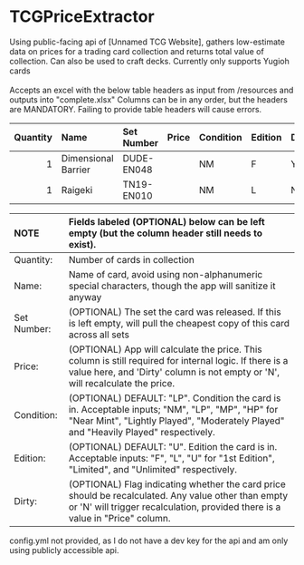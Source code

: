 # TCGPriceExtractor
Using public-facing api of [Unnamed TCG Website], gathers low-estimate data on prices for a trading card collection and returns total value of collection. Can also be used to craft decks. Currently only supports Yugioh cards\
\
Accepts an excel with the below table headers as input from /resources and outputs into "complete.xlsx" Columns can be in any order, but the headers are MANDATORY. Failing to provide table headers will cause errors.

| Quantity	| Name	              | Set Number	| Price	| Condition	| Edition	| Dirty |
|----------:|:--------------------|:------------|------:|:----------|:--------|:------|
| 1	        | Dimensional Barrier	| DUDE-EN048	|	      | NM	      | F	      | Y     |
| 1	        | Raigeki	            | TN19-EN010  |	      | NM    	  | L       |	N     |      


| NOTE | Fields labeled (OPTIONAL) below can be left empty (but the column header still needs to exist). |
|:---|:---|
| Quantity:     | Number of cards in collection |
| Name:         | Name of card, avoid using non-alphanumeric special characters, though the app will sanitize it anyway|
| Set Number:   | (OPTIONAL) The set the card was released. If this is left empty, will pull the cheapest copy of this card across all sets|
| Price:        | (OPTIONAL) App will calculate the price. This column is still required for internal logic. If there is a value here, and 'Dirty' column is not empty or 'N', will recalculate the price.|
| Condition:    | (OPTIONAL) DEFAULT: "LP". Condition the card is in. Acceptable inputs; "NM", "LP", "MP", "HP" for "Near Mint", "Lightly Played", "Moderately Played" and "Heavily Played" respectively.|
| Edition:      | (OPTIONAL) DEFAULT: "U". Edition the card is in. Acceptable inputs: "F", "L", "U" for "1st Edition", "Limited", and "Unlimited" respectively.|
| Dirty:        | (OPTIONAL) Flag indicating whether the card price should be recalculated. Any value other than empty or 'N' will trigger recalculation, provided there is a value in "Price" column.|

config.yml not provided, as I do not have a dev key for the api and am only using publicly accessible api.
